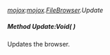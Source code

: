 _[mojox](../../modules/mojox/mojox-module.md):[mojox](../../modules/mojox/mojox-module.md).[FileBrowser](../../modules/mojox/mojox-filebrowser.md).Update_
##### Method Update:Void(  )
Updates the browser.
